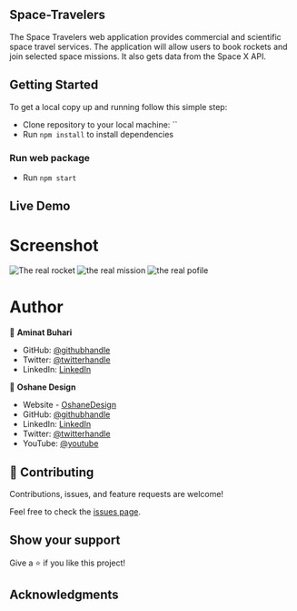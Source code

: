 ## Space-Travelers
The Space Travelers web application provides commercial and scientific space travel services. The application will allow users to book rockets and join selected space missions. It also gets data from the Space X API.
## Getting Started

To get a local copy up and running follow this simple step:

- Clone repository to your local machine: ``
- Run `npm install` to install dependencies

### Run web package

- Run `npm start`

## Live Demo



# Screenshot
![The real rocket](https://user-images.githubusercontent.com/66526480/168384255-dbbb9fbe-d254-4adc-a297-0a801f4a9034.PNG)
![the real mission](https://user-images.githubusercontent.com/66526480/168384276-07c52b05-2b6b-4c5a-815d-d95f5e91f259.PNG)
![the real pofile](https://user-images.githubusercontent.com/66526480/168384271-7094b41b-3ad9-4ab8-8418-713928c2712e.PNG)

# Author

👤 **Aminat Buhari**

- GitHub: [@githubhandle](https://github.com/AminaBuhari)
- Twitter: [@twitterhandle](https://twitter.com/AminaBuhari)
- LinkedIn: [LinkedIn](https://www.linkedin.com/in/aminat-buhari-2a39b2108/)

👤 **Oshane Design**
- Website - [OshaneDesign](https://oshanedesign.github.io/Portfolio/)
- GitHub: [@githubhandle](https://github.com/oshanedesign) 
- LinkedIn: [LinkedIn](https://www.linkedin.com/in/oshane-design-ab2631237)
- Twitter: [@twitterhandle](https://twitter.com/oshanedesign)
- YouTube: [@youtube](https://www.youtube.com/channel/UCKEzfINidt1ob7xTOwIS_cA)

## 🤝 Contributing

Contributions, issues, and feature requests are welcome!

Feel free to check the [issues page](https://github.com/oshanedesign/Space-Travelers/issues).

## Show your support

Give a ⭐️ if you like this project!

## Acknowledgments
